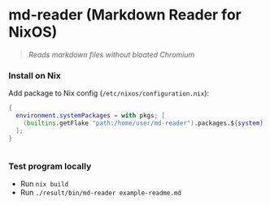 # md-reader (Markdown Reader for NixOS)

> *Reads markdown files without bloated Chromium*

### Install on Nix
Add package to Nix config (`/etc/nixos/configuration.nix`):
```nix
{
  environment.systemPackages = with pkgs; [
    (builtins.getFlake "path:/home/user/md-reader").packages.${system}.md-reader
  ];
}
```

```
```

### Test program locally
- Run `nix build`
- Run `./result/bin/md-reader example-readme.md`

